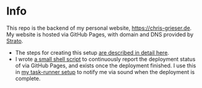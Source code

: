 # Info
This repo is the backend of my personal website, <https://chris-grieser.de>.
My website is hosted via GitHub Pages, with domain and DNS provided by
[Strato](https://www.strato.de/). 

- The steps for creating this setup [are described in detail
  here](./setup-description.md).
- I wrote [a small shell script](./report-deployment-status.sh) to continuously
  report the deployment status of via GitHub Pages, and exists once the
  deployment finished. I use this in [my task-runner setup](./Justfile) to
  notify me via sound when the deployment is complete.


